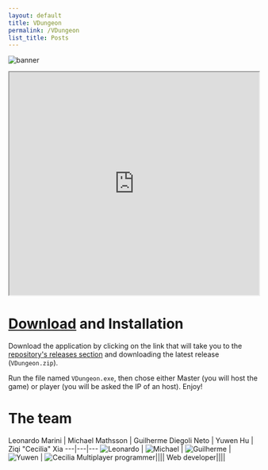 ```yaml
---
layout: default
title: VDungeon
permalink: /VDungeon
list_title: Posts
---
```


![banner](/assets/images/vdungeon/title.png)

<iframe src="https://drive.google.com/file/d/1vWwAvstuZiCn9L2g9PVEvxkBK_8MLckx/preview" width="100%" height="450px"></iframe>

# [Download](https://github.com/Bamarin/AGI20_Group05_VDungeon/releases) and Installation
Download the application by clicking on the link that will take you to the [repository's releases section](https://github.com/Bamarin/AGI20_Group05_VDungeon/releases) and downloading the latest release (`VDungeon.zip`).

Run the file named `VDungeon.exe`, then chose either Master (you will host the game) or player (you will be asked the IP of an host).
Enjoy!

# The team

Leonardo Marini | Michael Mathsson | Guilherme Diegoli Neto | Yuwen Hu | Ziqi "Cecilia" Xia
---|---|---
![Leonardo][leonardo] | ![Michael][michael] | ![Guilherme][guilherme] | ![Yuwen][yuwen] | ![Cecilia][cecilia]
Multiplayer programmer||||
Web developer||||




[leonardo]: /assets/images/vdungeon/leonardo.jpg
[michael]: /assets/images/vdungeon/michael.jpg
[guilherme]: /assets/images/vdungeon/guilherme.jpg
[yuwen]: /assets/images/vdungeon/yuwen.jpg
[cecilia]: /assets/images/vdungeon/cecilia.jpg




